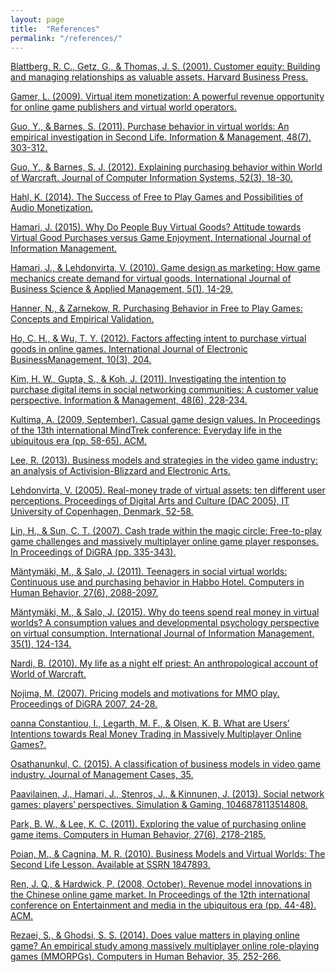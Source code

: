 ```yaml
---
layout: page
title:  "References"
permalink: "/references/"
---
```

[Blattberg, R. C., Getz, G., & Thomas, J. S. (2001). Customer equity: Building and managing relationships as valuable assets. Harvard Business Press.](http://www.researchgate.net/publication/31714702_Customer_Equity__Building_and_Managing_Relationships_as_Valuable_Assets__R.C._Blattberg_G._Getz_J.S._Thomas)

[Gamer, L. (2009). Virtual item monetization: A powerful revenue opportunity for online game publishers and virtual world operators.](https://www.google.com/url?sa=t&rct=j&q=&esrc=s&source=web&cd=1&ved=0CCUQFjAA&url=http%3A%2F%2Fcdn.livegamerads.com.s3.amazonaws.com%2FLiveGamerDotCom%2FWhitePapers%2FLive_Gamer_Opportunity_Whitepaper_NA.PDF&ei=kJZKVaq5OMvEsAXXkoHYCA&usg=AFQjCNENqvkcuqDjtK2bTYQMwemByesJPg&sig2=jvaebYdFruTDLxoVfDf2JA&bvm=bv.92765956,d.b2w)

[Guo, Y., & Barnes, S. (2011). Purchase behavior in virtual worlds: An empirical investigation in Second Life. Information & Management, 48(7), 303-312.](http://dl.acm.org/citation.cfm?id=2046988)

[Guo, Y., & Barnes, S. J. (2012). Explaining purchasing behavior within World of Warcraft. Journal of Computer Information Systems, 52(3), 18-30.](http://www.iacis.org/jcis/articles/JCIS52-3-3.pdf)

[Hahl, K. (2014). The Success of Free to Play Games and Possibilities of Audio Monetization.](http://www.theseus.fi/bitstream/handle/10024/79905/Hahl_Kalle.pdf?sequence=2)

[Hamari, J. (2015). Why Do People Buy Virtual Goods? Attitude towards Virtual Good Purchases versus Game Enjoyment. International Journal of Information 
Management.](http://people.uta.fi/~kljuham/2015-hamari-why_do_people_buy_virtual_goods.pdf)

[Hamari, J., & Lehdonvirta, V. (2010). Game design as marketing: How game mechanics create demand for virtual goods. International Journal of Business Science & Applied Management, 5(1), 14-29.](http://citeseerx.ist.psu.edu/viewdoc/download?doi=10.1.1.306.3478&rep=rep1&type=pdf)

[Hanner, N., & Zarnekow, R. Purchasing Behavior in Free to Play Games: Concepts and Empirical Validation.](http://conferences.computer.org/hicss/2015/papers/7367d326.pdf)

[Ho, C. H., & Wu, T. Y. (2012). Factors affecting intent to purchase virtual goods in online games. International Journal of Electronic BusinessManagement, 10(3), 204.](http://140.114.53.122/IJEBM_Web/IJEBM_static/Paper-V10_N3/A04.pdf)

[Kim, H. W., Gupta, S., & Koh, J. (2011). Investigating the intention to purchase digital items in social networking communities: A customer value perspective. Information & Management, 48(6), 228-234.](http://www.researchgate.net/profile/Hee_Woong_Kim/publication/220652461_Investigating_the_intention_to_purchase_digital_items_in_social_networking_communities_A_customer_value_perspective/links/5494e9390cf20f487d2c490b.pdf)

[Kultima, A. (2009, September). Casual game design values. In Proceedings of the 13th international MindTrek conference: Everyday life in the ubiquitous era (pp. 58-65). ACM.](http://www.researchgate.net/profile/Kultima_Annakaisa/publication/247928315_Casual_game_design_values/links/542fc7390cf277d58e9213e0.pdf)

[Lee, R. (2013). Business models and strategies in the video game industry: an analysis of Activision-Blizzard and Electronic Arts.](http://dspace.mit.edu/bitstream/handle/1721.1/81088/858011078.pdf?sequence=1)

[Lehdonvirta, V. (2005). Real-money trade of virtual assets: ten different user perceptions. Proceedings of Digital Arts and Culture (DAC 2005), IT University of Copenhagen, Denmark, 52-58.](https://www.hiit.fi/~vlehdonv/documents/Lehdonvirta-2005-RMT-Perceptions.pdf)

[Lin, H., & Sun, C. T. (2007). Cash trade within the magic circle: Free-to-play game challenges and massively multiplayer online game player responses. In Proceedings of DiGRA (pp. 335-343).](http://citeseerx.ist.psu.edu/viewdoc/download?doi=10.1.1.190.2542&rep=rep1&type=pdf)

[Mäntymäki, M., & Salo, J. (2011). Teenagers in social virtual worlds: Continuous use and purchasing behavior in Habbo Hotel. Computers in Human Behavior, 27(6), 2088-2097.](http://www.researchgate.net/profile/Jari_Salo/publication/220496045_Teenagers_in_social_virtual_worlds_Continuous_use_and_purchasing_behavior_in_Habbo_Hotel/links/0a85e5333c7793ce1e000000.pdf)

[Mäntymäki, M., & Salo, J. (2015). Why do teens spend real money in virtual worlds? A consumption values and developmental psychology perspective on virtual consumption. International Journal of Information Management, 35(1), 124-134.](http://www.researchgate.net/publication/268691362_Why_do_teens_spend_real_money_in_virtual_worlds_A_consumption_values_and_developmental_psychology_perspective_on_virtual_consumption)

[Nardi, B. (2010). My life as a night elf priest: An anthropological account of World of Warcraft.](http://quod.lib.umich.edu/t/toi/8008655.0001.001/1:4?g=dculture;rgn=div1;view=fulltext;xc=1)

[Nojima, M. (2007). Pricing models and motivations for MMO play. Proceedings of DiGRA 2007, 24-28.](http://citeseerx.ist.psu.edu/viewdoc/download?doi=10.1.1.100.1511&rep=rep1&type=pdf)

[oanna Constantiou, I., Legarth, M. F., & Olsen, K. B. What are Users’ Intentions towards Real Money Trading in Massively Multiplayer Online Games?.](http://www.researchgate.net/profile/Ioanna_Constantiou/publication/269872267_Constantiouetal_for_RG/links/549828850cf2eeefc30f793c.pdf)

[Osathanunkul, C. (2015). A classification of business models in video game industry. Journal of Management Cases, 35.](http://www.ijmc.org/ijmc/Vol_17.1_files/17.1.pdf#page=35)

[Paavilainen, J., Hamari, J., Stenros, J., & Kinnunen, J. (2013). Social network games: players’ perspectives. Simulation & Gaming, 1046878113514808.](http://people.uta.fi/~kljuham/2013-paavilainen_et_al-social_network_games_players_perspective.pdf)

[Park, B. W., & Lee, K. C. (2011). Exploring the value of purchasing online game items. Computers in Human Behavior, 27(6), 2178-2185.](http://www.hkbu.edu.hk/~vwschow/lectures/ism3620/c26.pdf)

[Poian, M., & Cagnina, M. R. (2010). Business Models and Virtual Worlds: The Second Life Lesson. Available at SSRN 1847893.](http://www.researchgate.net/profile/Maria_Rosita_Cagnina/publication/228197628_Business_Models_and_Virtual_Worlds_The_Second_Life_Lesson/links/004635358e7168ce72000000.pdf)

[Ren, J. Q., & Hardwick, P. (2008, October). Revenue model innovations in the Chinese online game market. In Proceedings of the 12th international conference on Entertainment and media in the ubiquitous era (pp. 44-48). ACM.](http://dl.acm.org/citation.cfm?id=1457209)

[Rezaei, S., & Ghodsi, S. S. (2014). Does value matters in playing online game? An empirical study among massively multiplayer online role-playing games (MMORPGs). Computers in Human Behavior, 35, 252-266.](http://www.researchgate.net/profile/Sajad_Rezaei/publication/261184539_Does_value_matters_in_playing_online_game_An_empirical_study_among_massively_multiplayer_online_role-playing_games_(MMORPGs)/links/53def0220cf216e4210c57ab.pdf)

